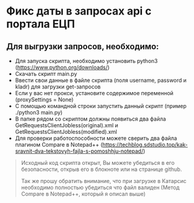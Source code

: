 # Фикс даты в запросах api c портала ЕЦП

## Для выгрузки запросов, необходимо:

- Для запуска скрипта, необходимо установить python3 (https://www.python.org/downloads/)
- Скачать скрипт main.py
- Ввести свои данные в файле скрипта (поля username, password и kladr) для загрузки get-запросов
- Если у вас нет прокси, установите содержимое переменной (proxySettings = None)
- С помощью командной строки запустить данный скрипт (пример ./python3 main.py)
- В папке рядом со скриптом должны появиться два файла GetRequestsClientJobless(original).xml и GetRequestsClientJobless(modified).xml
- Для проверки работоспособности можете сверить два файла плагином Compare в Notepad++ (https://techblog.sdstudio.top/kak-sravnit-dva-tekstovyh-fajla-s-pomoshhju-notepad/)

> Исходный код скрипта открыт, Вы можете убедиться в его безопасности, открыв его в блокноте или на странице github. 
> 
> Так же прошу обратить внимание, что при загрузке в Катарсис необходимо полностью убедиться что файл валиден (Метод Compare в Notepad++, который я описал выше)
